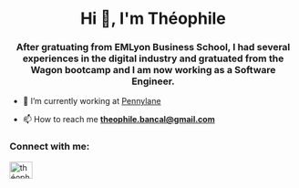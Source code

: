 <h1 align="center">Hi 👋, I'm Théophile</h1>
<h3 align="center">After gratuating from EMLyon Business School, I had several experiences in the digital industry and gratuated from the Wagon bootcamp and I am now working as a Software Engineer.</h3>

- 🔭 I’m currently working at [Pennylane](https://www.pennylane.com/)

- 📫 How to reach me **theophile.bancal@gmail.com**

<h3 align="left">Connect with me:</h3>
<p align="left">
<a href="https://linkedin.com/in/théophile bancal" target="blank"><img align="center" src="https://raw.githubusercontent.com/rahuldkjain/github-profile-readme-generator/master/src/images/icons/Social/linked-in-alt.svg" alt="théophile bancal" height="30" width="40" /></a>
</p>
